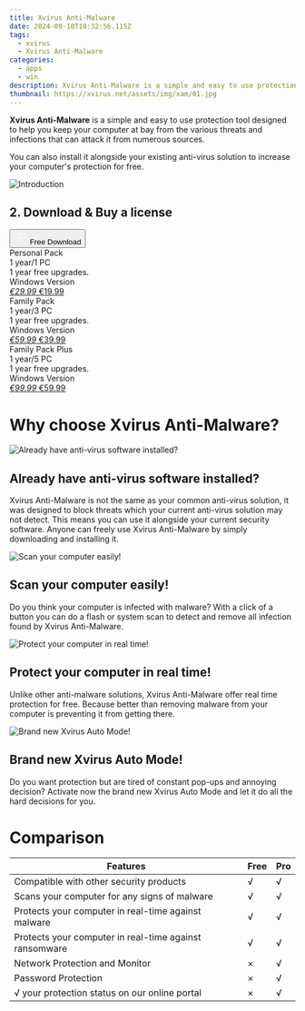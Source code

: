 ```yaml
---
title: Xvirus Anti-Malware
date: 2024-09-10T10:32:56.115Z
tags: 
  - xvirus
  - Xvirus Anti-Malware
categories: 
  - apps
  - win
description: Xvirus Anti-Malware is a simple and easy to use protection tool designed to help you keep your computer at bay from the various threats and infections that can attack it from numerous sources. You can also install it alongside your existing anti-virus solution to increase your computer's protection for free.
thumbnail: https://xvirus.net/assets/img/xam/01.jpg
---
```



**Xvirus Anti-Malware** is a simple and easy to use protection tool designed to help you keep your computer at bay from the various threats and infections that can attack it from numerous sources. 

You can also install it alongside your existing anti-virus solution to increase your computer's protection for free.

![Introduction](https://xvirus.net/assets/img/xam/01.jpg)


## 2. Download & Buy a license

<div class="mx-auto flex items-center justify-center space-x-4">
  <button 
  onclick="javascript:window.open('https://secure.2checkout.com/order/checkout.php?PRODS=4708122&AFFILIATE=108875&QTY=1', '_blank');
    window.open('https://xvirus.net/download/xam.exe', '_blank');void(0);"
  class="flex flex-row font-bold rounded-lg text-lg w-48 h-16 bg-[#FF8014] text-[#ffffff] items-center justify-center p-2">
    <svg width="24px" height="24px" viewBox="0 0 24 24" xmlns="http://www.w3.org/2000/svg" color="#ffffff" fill="none" stroke="currentColor" stroke-width="3" stroke-linecap="round" stroke-linejoin="round"><path d="M4 16.9865V7.01353C4 6.71792 4.21531 6.46636 4.50737 6.42072L19.3074 4.10822C19.6713 4.05137 20 4.33273 20 4.70103V19.299C20 19.6673 19.6713 19.9486 19.3074 19.8918L4.50737 17.5793C4.21531 17.5336 4 17.2821 4 16.9865Z" stroke="#f8f7f7" stroke-width="1.5"></path><path d="M4 12H20" stroke="#f8f7f7" stroke-width="1.5"></path><path d="M10.5 5.5V18.5" stroke="#f8f7f7" stroke-width="1.5"></path></svg>
    <span class="font-medium mx-auto">Free Download</span>  
  </button>
</div>

<div class="mx-auto flex items-center justify-center">
  <div class="m-8 grid grid-cols-1 gap-6 xl:grid-cols-3">
    <div class="flex w-full flex-col rounded-2xl bg-[#ffffff] text-[#374151] shadow-xl xl:w-96">
      <div class="flex h-full flex-col p-8">
        <div class="pb-6 text-3xl font-bold">Personal Pack</div>
        <div class="pb-12 text-lg">
          1 year/1 PC
          <div class="text-xs">1 year free upgrades.</div>
          <div class="text-xs">Windows Version</div>
        </div>
        <div class="flex flex-col gap-3 text-base"></div>
        <div class="flex flex-grow"></div>
        <div class="flex pt-10">
          <a href="https://secure.2checkout.com/order/checkout.php?PRODS=4708122&AFFILIATE=108875&QTY=1" class="w-full transform cursor-pointer rounded-lg bg-[#7e22ce] p-3 text-center text-xl font-bold !text-[#ffffff] !no-underline transition-transform hover:bg-purple-800 active:scale-95"> 
           <em class="text-base line-through !text-[#c5c5c5]">€29.99</em>
            €19.99
          </a>
        </div>
      </div>
    </div>
    <div class="flex w-full flex-col rounded-2xl bg-[#ffffff] text-[#374151] shadow-xl xl:w-96">
      <div class="flex h-full flex-col p-8">
        <div class="pb-6 text-3xl font-bold">Family Pack</div>
        <div class="pb-12 text-lg">
          1 year/3 PC
          <div class="text-xs">1 year free upgrades.</div>
          <div class="text-xs">Windows Version</div>
        </div>
        <div class="flex flex-col gap-3 text-base"></div>
        <div class="flex flex-grow"></div>
        <div class="flex pt-10">
          <a href="https://secure.2checkout.com/order/checkout.php?PRODS=4708122&AFFILIATE=108875&QTY=3" class="w-full transform cursor-pointer rounded-lg bg-[#7e22ce] p-3 text-center text-xl font-bold !text-[#ffffff] !no-underline transition-transform hover:bg-purple-800 active:scale-95"> 
           <em class="text-base line-through !text-[#c5c5c5]">€59.99</em>
            €39.99
          </a>
        </div>
      </div>
    </div>
    <div class="flex w-full flex-col rounded-2xl bg-[#ffffff] text-[#374151] shadow-xl xl:w-96">
      <div class="flex h-full flex-col p-8">
        <div class="pb-6 text-3xl font-bold">Family Pack Plus</div>
        <div class="pb-12 text-lg">
          1 year/5 PC
          <div class="text-xs">1 year free upgrades.</div>
          <div class="text-xs">Windows Version</div>
        </div>
        <div class="flex flex-col gap-3 text-base"></div>
        <div class="flex flex-grow"></div>
        <div class="flex pt-10">
          <a href="https://secure.2checkout.com/order/checkout.php?PRODS=4708122&AFFILIATE=108875&QTY=5" class="w-full transform cursor-pointer rounded-lg bg-[#7e22ce] p-3 text-center text-xl font-bold !text-[#ffffff] !no-underline transition-transform hover:bg-purple-800 active:scale-95"> 
           <em class="text-base line-through !text-[#c5c5c5]">€99.99</em>
            €59.99
          </a>
        </div>
      </div>
    </div>       
  </div>
</div>


# Why choose Xvirus Anti-Malware?

![Already have anti-virus software installed?](chrome-extension://pcmpcfapbekmbjjkdalcgopdkipoggdi//assets/img/xam/01.jpg)

## Already have anti-virus software installed?

Xvirus Anti-Malware is not the same as your common anti-virus solution, it was designed to block threats which your current anti-virus solution may not detect. This means you can use it alongside your current security software. Anyone can freely use Xvirus Anti-Malware by simply downloading and installing it.

![Scan your computer easily!](chrome-extension://pcmpcfapbekmbjjkdalcgopdkipoggdi//assets/img/xam/02.jpg)

## Scan your computer easily!

Do you think your computer is infected with malware? With a click of a button you can do a flash or system scan to detect and remove all infection found by Xvirus Anti-Malware.

![Protect your computer in real time!](chrome-extension://pcmpcfapbekmbjjkdalcgopdkipoggdi//assets/img/xam/03.jpg)

## Protect your computer in real time!

Unlike other anti-malware solutions, Xvirus Anti-Malware offer real time protection for free. Because better than removing malware from your computer is preventing it from getting there.

![Brand new Xvirus Auto Mode!](chrome-extension://pcmpcfapbekmbjjkdalcgopdkipoggdi//assets/img/xam/04.jpg)

## Brand new Xvirus Auto Mode!

Do you want protection but are tired of constant pop-ups and annoying decision? Activate now the brand new Xvirus Auto Mode and let it do all the hard decisions for you.


# Comparison

| Features | Free | Pro |
| --- | --- | --- |
| Compatible with other security products | √ | √ |
| Scans your computer for any signs of malware | √ | √ |
| Protects your computer in real-time against malware | √ | √ |
| Protects your computer in real-time against ransomware | √ | √ |
| Network Protection and Monitor | × | √ |
| Password Protection | × | √ |
| √ your protection status on our online portal | × | √ |
